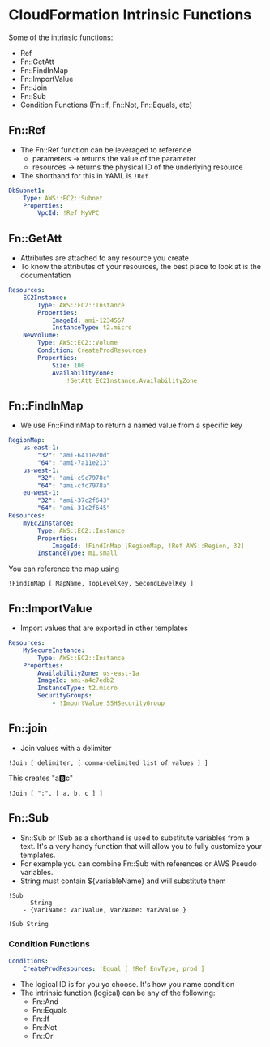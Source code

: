 # CloudFormation Intrinsic Functions

Some of the intrinsic functions:
- Ref
- Fn::GetAtt
- Fn::FindInMap
- Fn::ImportValue
- Fn::Join
- Fn::Sub
- Condition Functions (Fn::If, Fn::Not, Fn::Equals, etc)

## Fn::Ref

- The Fn::Ref function can be leveraged to reference
    - parameters -> returns the value of the parameter
    - resources -> returns the physical ID of the underlying resource
- The shorthand for this in YAML is `!Ref`

```yml
DbSubnet1:
    Type: AWS::EC2::Subnet
    Properties:
        VpcId: !Ref MyVPC
```

## Fn::GetAtt

- Attributes are attached to any resource you create
- To know the attributes of your resources, the best place to look at is the documentation

```yml
Resources:
    EC2Instance:
        Type: AWS::EC2::Instance
        Properties:
            ImageId: ami-1234567
            InstanceType: t2.micro
    NewVolume:
        Type: AWS::EC2::Volume
        Condition: CreateProdResources
        Properties:
            Size: 100
            AvailabilityZone:
                !GetAtt EC2Instance.AvailabilityZone
```

## Fn::FindInMap

- We use Fn::FindInMap to return a named value from a specific key

```yml
RegionMap:
    us-east-1:
        "32": "ami-6411e20d"
        "64": "ami-7a11e213"
    us-west-1:
        "32": "ami-c9c7978c"
        "64": "ami-cfc7978a"
    eu-west-1:
        "32": "ami-37c2f643"
        "64": "ami-31c2f645"
Resources:
    myEc2Instance:
        Type: AWS::EC2::Instance
        Properties:
            ImageId: !FindInMap [RegionMap, !Ref AWS::Region, 32]
        InstanceType: m1.small        
```

You can reference the map using

```
!FindInMap [ MapName, TopLevelKey, SecondLevelKey ]
```

## Fn::ImportValue

- Import values that are exported in other templates

```yml
Resources:
    MySecureInstance:
        Type: AWS::EC2::Instance
    Properties:
        AvailabilityZone: us-east-1a
        ImageId: ami-a4c7edb2
        InstanceType: t2.micro
        SecurityGroups:
            - !ImportValue SSHSecurityGroup
```

## Fn::join

- Join values with a delimiter

```
!Join [ delimiter, [ comma-delimited list of values ] ]
```

This creates "a:b:c"

```
!Join [ ":", [ a, b, c ] ]
```

## Fn::Sub

- Sn::Sub or !Sub as a shorthand is used to substitute variables from a text. It's a very handy function that will allow you to fully customize your templates.
- For example you can combine Fn::Sub with references or AWS Pseudo variables.
- String must contain ${variableName} and will substitute them

```
!Sub
    - String
    - {Var1Name: Var1Value, Var2Name: Var2Value }
```

```
!Sub String
```

### Condition Functions

```yml
Conditions:
    CreateProdResources: !Equal [ !Ref EnvType, prod ]
```

- The logical ID is for you yo choose. It's how you name condition
- The intrinsic function (logical) can be any of the following:
    - Fn::And
    - Fn::Equals
    - Fn::If
    - Fn::Not
    - Fn::Or
